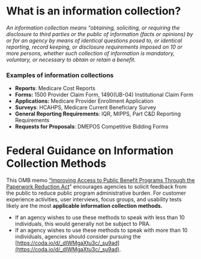 # **What is an information collection?**

*An information collection means “obtaining, soliciting, or requiring the disclosure to third parties or the public of information (facts or opinions) by or for an agency by means of identical questions posed to, or identical reporting, record keeping, or disclosure requirements imposed on 10 or more persons, whether such collection of information is mandatory, voluntary, or necessary to obtain or retain a benefit.*

### Examples of information collections

- **Reports**: Medicare Cost Reports
- **Forms:** 1500 Provider Claim Form, 1490(UB-04) Institutional Claim Form
- **Applications:** Medicare Provider Enrollment Application
- **Surveys**: HCAHPS, Medicare Current Beneficiary Survey
- **General Reporting Requirements**: IQR, MIPPS, Part C&D Reporting Requirements
- **Requests for Proposals**: DMEPOS Competitive Bidding Forms

## 

# Federal Guidance on Information Collection Methods 

This OMB memo [“Improving Access to Public Benefit Programs Through the Paperwork Reduction Act](https://www.whitehouse.gov/wp-content/uploads/2022/04/M-22-10.pdf)” encourages agencies to solicit feedback from the public to reduce public program administrative burden. For customer experience activities, user interviews, focus groups, and usability tests likely are the most  **applicable information collection methods.**

- If an agency wishes to use these methods to speak with less than 10 individuals, this would generally not be subject to PRA.
- If an agency wishes to use these methods to speak with more than 10 individuals, agencies should consider pursuing the [https://coda.io/d/_dIWMgaXtu3c/_su9ad](https://coda.io/d/_dIWMgaXtu3c/_su9ad). 



